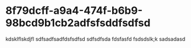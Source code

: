# 8f79dcff-a9a4-474f-b6b9-98bcd9b1cb2adfsfsddfsdfsd
kdsklflskdjfl
sdfsadfsadfdsfsdfsd
sdfsdfsda
fdsfasfd
fsdsdslk;k
sadsadasd
